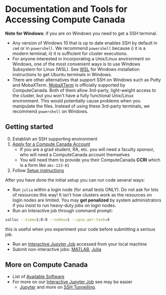 # Documentation and Tools for Accessing Compute Canada

**Note for Windows**: if you are on Windows you need to get a SSH terminal.
- Any version of Windows 10 that is up to date enables SSH by default in `cmd` or in `powershell`. We recommend `powershell` because i) it is a modern terminal; ii) it is sufficient for cluster executions.
- For anyone interested in incorporating a Unix/Linux environment on Windows, one of the most convenient ways is to use Windows Subsystem for Linux (WSL). See [WSL](WSL.md) for Windows installation instructions to get Ubuntu terminals in Windows.
- There are other alternatives that support SSH on Windows such as Putty and MobaXTerm. [MobaXTerm](https://docs.computecanada.ca/wiki/Connecting_with_MobaXTerm) is officially supported by ComputeCanada. Both of them allow 3rd-party, light-weight access to the cluster, but you won't have a fully functional Unix/Linux environment. This would potentially cause problems when you manipulate the files. Instead of using these 3rd-party terminals, we recommend `powershell` on Windows.

## Getting started

0. Establish an SSH supporting environment
1. [Apply for a Compute Canada Account](https://www.computecanada.ca/research-portal/account-management/apply-for-an-account/)
   - If you are a grad student, RA, etc. you will need a faculty sponsor, who will need a ComputeCanada account themselves
   - You will need them to provide you their ComputeCanada **CCRI** which is a form like `abc-123-01`
2. Follow [Setup instructions](setup.md)

After you have done the initial setup you can run code several ways:
- Run `julia` within a login node (for small tests ONLY).  Do not ask for lots of resources this way!  It isn't how clusters work as the resources on login nodes are limited. You may **get penalized** by system administrators if you insist to run heavy-duty jobs on login nodes.
- Run an Interactive job through command prompt:
```bash
salloc --time=1:0:0 --nodes=1 --cpus-per-task=4
```
this is useful when you experiment your code before submitting a serious job.
- Run an [Interactive Jupyter Job](jupyter_jobs.md) accessed from your local machine
- Submit non-interactive jobs: [MATLAB](matlab_jobs.md), [Julia](julia_jobs.md)

## More on Compute Canada
- List of [Available Software](https://docs.computecanada.ca/wiki/Available_software)
- For more on our [Interactive Jupyter Job](jupyter_jobs.md) see may be easier
    - [Jupyter](https://docs.computecanada.ca/wiki/Jupyter) and more on [SSH Tunnelling](https://docs.computecanada.ca/wiki/SSH_tunnelling).
